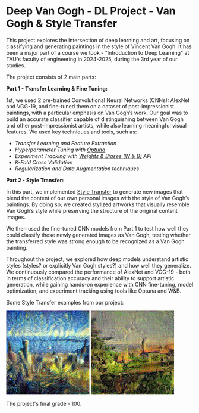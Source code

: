 # Deep Van Gogh - DL Project - Van Gogh & Style Transfer
This project explores the intersection of deep learning and art, focusing on classifying and generating paintings in the style of Vincent Van Gogh. It has been a major part of a course we took - "Introduction to Deep Learning" at TAU's faculty of engineering in 2024-2025, during the 3rd year of our studies.

The project consists of 2 main parts:

**Part 1 - Transfer Learning & Fine Tuning:**

1st, we used 2 pre-trained Convolutional Neural Networks (CNNs): AlexNet and VGG-19, and fine-tuned them on a dataset of post-impressionist paintings, with a particular emphasis on Van Gogh’s work.
Our goal was to build an accurate classifier capable of distinguishing between Van Gogh and other post-impressionist artists, while also learning meaningful visual features.
We used key techniques and tools, such as:
- *Transfer Learning and Feature Extraction*
- *Hyperparameter Tuning with [Optuna](https://optuna.org/)*
- *Experiment Tracking with [Weights & Biases (W & B)](https://wandb.ai/) API*
- *K-Fold Cross Validation*
- *Regularization and Data Augmentation techniques*

**Part 2 - Style Transfer:**

In this part, we implemented [Style Transfer](https://arxiv.org/abs/1508.06576) to generate new images that blend the content of our own personal images with the style of Van Gogh’s paintings.
By doing so, we created stylized artworks that visually resemble Van Gogh’s style while preserving the structure of the original content images.

We then used the fine-tuned CNN models from Part 1 to test how well they could classify these newly generated images as Van Gogh, testing whether the transferred style was strong enough to be recognized as a Van Gogh painting. 

Throughout the project, we explored how deep models understand artistic styles (styles? or explicitly Van Gogh styles?) and how well they generalize. We continuously compared the performance of AlexNet and VGG-19 - both in terms of classification accuracy and their ability to support artistic generation, while gaining hands-on experience with CNN fine-tuning, model optimization, and experiment tracking using tools like Optuna and W&B.

Some Style Transfer examples from our project:

![](output_3.jpg)
![](output_4.jpg)


The project's final grade - 100.
